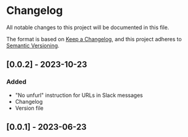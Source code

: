 # Changelog

All notable changes to this project will be documented in this file.

The format is based on [Keep a Changelog](https://keepachangelog.com/en/1.1.0/),
and this project adheres to [Semantic Versioning](https://semver.org/spec/v2.0.0.html).


## [0.0.2] - 2023-10-23

### Added
- "No unfurl" instruction for URLs in Slack messages
- Changelog
- Version file



## [0.0.1] - 2023-06-23


